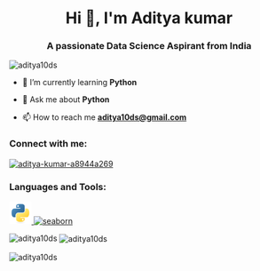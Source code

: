 <h1 align="center">Hi 👋, I'm Aditya kumar</h1>
<h3 align="center">A passionate Data Science Aspirant from India</h3>


<p align="left"> <img src="https://komarev.com/ghpvc/?username=aditya10ds&label=Profile%20views&color=0e75b6&style=flat" alt="aditya10ds" /> </p>

- 🌱 I’m currently learning **Python**

- 💬 Ask me about **Python**

- 📫 How to reach me **aditya10ds@gmail.com**

<h3 align="left">Connect with me:</h3>
<p align="left">
<a href="https://linkedin.com/in/aditya-kumar-a8944a269" target="blank"><img align="center" src="https://raw.githubusercontent.com/rahuldkjain/github-profile-readme-generator/master/src/images/icons/Social/linked-in-alt.svg" alt="aditya-kumar-a8944a269" height="30" width="40" /></a>
</p>

<h3 align="left">Languages and Tools:</h3>
<p align="left"> <a href="https://www.python.org" target="_blank" rel="noreferrer"> <img src="https://raw.githubusercontent.com/devicons/devicon/master/icons/python/python-original.svg" alt="python" width="40" height="40"/> </a> <a href="https://seaborn.pydata.org/" target="_blank" rel="noreferrer"> <img src="https://seaborn.pydata.org/_images/logo-mark-lightbg.svg" alt="seaborn" width="40" height="40"/> </a> </p>

<p><img align="left" src="https://github-readme-stats.vercel.app/api/top-langs?username=aditya10ds&show_icons=true&locale=en&layout=compact" alt="aditya10ds" /></p>

<p>&nbsp;<img align="center" src="https://github-readme-stats.vercel.app/api?username=aditya10ds&show_icons=true&locale=en" alt="aditya10ds" /></p>

<p><img align="center" src="https://github-readme-streak-stats.herokuapp.com/?user=aditya10ds&" alt="aditya10ds" /></p>
